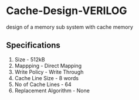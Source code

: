 # Cache-Design-VERILOG
design of a memory sub system with cache memory

## Specifications
  1. Size                  - 512kB
  2. Mappping              - Direct Mapping
  3. Write Policy          - Write Through
  4. Cache Line Size       - 8 words
  5. No of Cache Lines     - 64
  6. Replacement Algorithm - None
  

